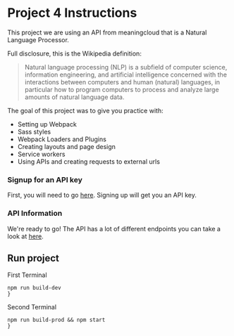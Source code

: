 # Project 4 Instructions

This project we are using an API from meaningcloud that is a Natural Language Processor.

 Full disclosure, this is the Wikipedia definition:

> Natural language processing (NLP) is a subfield of computer science, information engineering, and artificial intelligence
concerned with the interactions between computers and human (natural) languages, in particular how to program computers to
process and analyze large amounts of natural language data.


The goal of this project was to give you practice with:
- Setting up Webpack
- Sass styles
- Webpack Loaders and Plugins
- Creating layouts and page design
- Service workers
- Using APIs and creating requests to external urls


### Signup for an API key
First, you will need to go [here](https://www.meaningcloud.com/developer/login). Signing up will get you an API key.

###  API Information

We're ready to go! The API has a lot of different endpoints you can take a look at [here](https://www.meaningcloud.com/developer/sentiment-analysis/doc).

## Run project

First Terminal
```
npm run build-dev
}
```
Second Terminal
```
npm run build-prod && npm start
}
```
